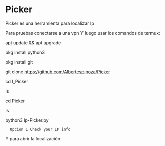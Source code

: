 # Picker

Picker es una herramienta para localizar Ip


Para pruebas conectarse a una vpn
Y luego usar los comandos de termux:

apt update && apt upgrade

pkg install python3

pkg install git

git clone https://github.com/Albertespinoza/Picker

cd I_Picker

ls

cd Picker

ls

python3 Ip-Picker.py 


      Opcion 1 Check your IP info

 
Y para abrir la localización
